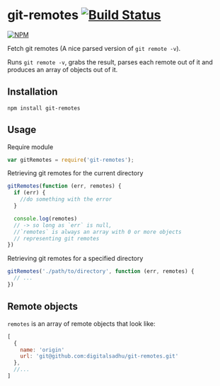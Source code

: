 git-remotes [![Build Status](https://travis-ci.org/digitalsadhu/git-remotes.svg?branch=master)](https://travis-ci.org/digitalsadhu/git-remotes)
==========

[![NPM](https://nodei.co/npm/git-remotes.png?compact=true)](https://npmjs.org/package/git-remotes)

Fetch git remotes (A nice parsed version of `git remote -v`).

Runs `git remote -v`, grabs the result, parses each remote out of it and produces an array of objects out of it.

## Installation

```
npm install git-remotes
```

## Usage

Require module
```js
var gitRemotes = require('git-remotes');
```

Retrieving git remotes for the current directory
```js
gitRemotes(function (err, remotes) {
  if (err) {
    //do something with the error
  }

  console.log(remotes)
  // -> so long as `err` is null,
  //`remotes` is always an array with 0 or more objects
  // representing git remotes
})
```

Retrieving git remotes for a specified directory
```js
gitRemotes('./path/to/directory', function (err, remotes) {
  // ...
})
```

## Remote objects

`remotes` is an array of remote objects that look like:
```js
[
  {
    name: 'origin'
    url: 'git@github.com:digitalsadhu/git-remotes.git'
  },
  //...
]
```
